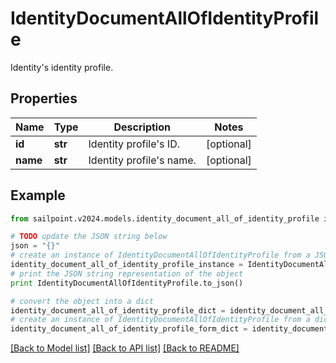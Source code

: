 # IdentityDocumentAllOfIdentityProfile

Identity's identity profile.

## Properties

Name | Type | Description | Notes
------------ | ------------- | ------------- | -------------
**id** | **str** | Identity profile&#39;s ID. | [optional] 
**name** | **str** | Identity profile&#39;s name. | [optional] 

## Example

```python
from sailpoint.v2024.models.identity_document_all_of_identity_profile import IdentityDocumentAllOfIdentityProfile

# TODO update the JSON string below
json = "{}"
# create an instance of IdentityDocumentAllOfIdentityProfile from a JSON string
identity_document_all_of_identity_profile_instance = IdentityDocumentAllOfIdentityProfile.from_json(json)
# print the JSON string representation of the object
print IdentityDocumentAllOfIdentityProfile.to_json()

# convert the object into a dict
identity_document_all_of_identity_profile_dict = identity_document_all_of_identity_profile_instance.to_dict()
# create an instance of IdentityDocumentAllOfIdentityProfile from a dict
identity_document_all_of_identity_profile_form_dict = identity_document_all_of_identity_profile.from_dict(identity_document_all_of_identity_profile_dict)
```
[[Back to Model list]](../README.md#documentation-for-models) [[Back to API list]](../README.md#documentation-for-api-endpoints) [[Back to README]](../README.md)


